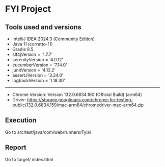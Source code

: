 # FYI Project

## Tools used and versions
- IntelliJ IDEA 2024.3 (Community Edition)
- Java 11 (corretto-11)
- Gradle 8.5
- slf4jVersion = '1.7.7'
- serenityVersion = '4.0.12'
- cucumberVersion = '7.14.0'
- junitVersion = '4.13.2'
- assertJVersion = '3.24.0'
- logbackVersion = '1.18.30'

*******************************************************
- Chrome Version: Version 132.0.6834.160 (Official Build) (arm64)
- Driver: https://storage.googleapis.com/chrome-for-testing-public/132.0.6834.159/mac-arm64/chromedriver-mac-arm64.zip

## Execution
Go to src/test/java/com/web/runners/Fyiai

## Report
Go to target/
index.html




